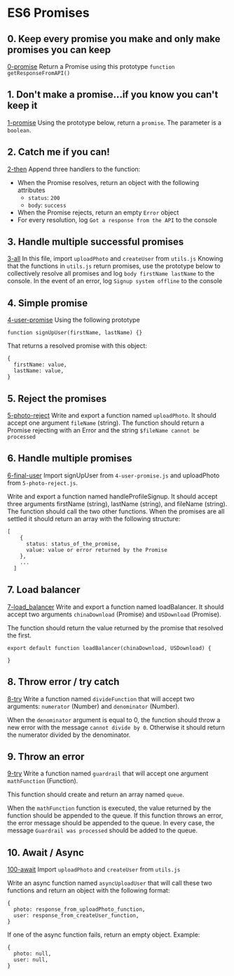 # ES6 Promises

## 0. Keep every promise you make and only make promises you can keep
[0-promise](./0-promise.js) Return a Promise using this prototype `function getResponseFromAPI()`

## 1. Don't make a promise...if you know you can't keep it
[1-promise](./1-promise.js) Using the prototype below, return a `promise`. The parameter is a `boolean`.

## 2. Catch me if you can!
[2-then](./2-then.js) Append three handlers to the function:
- When the Promise resolves, return an object with the following attributes
  - `status`: `200`
  - `body`: `success`
- When the Promise rejects, return an empty `Error` object
- For every resolution, log `Got a response from the API` to the console

## 3. Handle multiple successful promises
[3-all](./3-all.js) In this file, import `uploadPhoto` and `createUser` from `utils.js`
Knowing that the functions in `utils.js` return promises, use the prototype below to collectively resolve
all promises and log `body firstName lastName` to the console. In the event of an error, log `Signup system offline` to the console

## 4. Simple promise
[4-user-promise](./4-user-promise.js) Using the following prototype
```
function signUpUser(firstName, lastName) {}
```
That returns a resolved promise with this object:
```
{
  firstName: value,
  lastName: value,
}
```

## 5. Reject the promises
[5-photo-reject](./5-photo-reject.js) Write and export a function named `uploadPhoto`. It should accept one argument `fileName` (string).
The function should return a Promise rejecting with an Error and the string `$fileName cannot be processed`

## 6. Handle multiple promises
[6-final-user](./6-final-user.js) Import signUpUser from `4-user-promise.js` and uploadPhoto from `5-photo-reject.js`.

Write and export a function named handleProfileSignup. It should accept three arguments firstName (string),
lastName (string), and fileName (string). The function should call the two other functions. When the promises
are all settled it should return an array with the following structure:
```
[
    {
      status: status_of_the_promise,
      value: value or error returned by the Promise
    },
    ...
  ]
```

## 7. Load balancer
[7-load_balancer](./7-load_balancer.js) Write and export a function named loadBalancer. It should accept two arguments `chinaDownload` (Promise) and `USDownload` (Promise).

The function should return the value returned by the promise that resolved the first.
```
export default function loadBalancer(chinaDownload, USDownload) {

}
```

## 8. Throw error / try catch
[8-try](./8-try.js) Write a function named `divideFunction` that will accept two arguments: `numerator` (Number) and `denominator` (Number).

When the `denominator` argument is equal to 0, the function should throw a new error with the message `cannot divide by 0`. Otherwise it should return the numerator divided by the denominator.

## 9. Throw an error
[9-try](./9-try.js) Write a function named `guardrail` that will accept one argument `mathFunction` (Function).

This function should create and return an array named `queue`.

When the `mathFunction` function is executed, the value returned by the function should be appended to the queue. If this function throws an error, the error message should be appended to the queue. In every case, the message `Guardrail was processed` should be added to the queue.

## 10. Await / Async
[100-await](./100-await.js) Import `uploadPhoto` and `createUser` from `utils.js`

Write an async function named `asyncUploadUser` that will call these two functions and return an object with the following format:
```
{
  photo: response_from_uploadPhoto_function,
  user: response_from_createUser_function,
}
```
If one of the async function fails, return an empty object. Example:
```
{
  photo: null,
  user: null,
}
```
